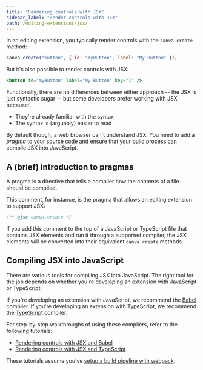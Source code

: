 ```yaml
---
title: "Rendering controls with JSX"
sidebar_label: "Render controls with JSX"
path: /editing-extensions/jsx/
---
```


In an editing extension, you typically render controls with the `canva.create` method:

```javascript
canva.create("button", { id: "myButton", label: "My Button" });
```

But it's also possible to render controls with JSX:

```jsx
<button id="myButton" label="My Button" key="1" />
```

Functionally, there are no differences between either approach -- the JSX is just syntactic sugar -- but some developers prefer working with JSX because:

- They're already familiar with the syntax
- The syntax is (arguably) easier to read

By default though, a web browser can't understand JSX. You need to add a _pragma_ to your source code and ensure that your build process can compile JSX into JavaScript.

## A (brief) introduction to pragmas

A pragma is a directive that tells a compiler how the contents of a file should be compiled.

This comment, for instance, is the pragma that allows an editing extension to support JSX:

```javascript
/** @jsx canva.create */
```

If you add this comment to the top of a JavaScript or TypeScript file that contains JSX elements and run it through a supported compiler, the JSX elements will be converted into their equivalent `canva.create` methods.

## Compiling JSX into JavaScript

There are various tools for compiling JSX into JavaScript. The right tool for the job depends on whether you're developing an extension with JavaScript or TypeScript.

If you're developing an extension with JavaScript, we recommend the [Babel](https://babeljs.io/) compiler. If you're developing an extension with TypeScript, we recommend the [TypeScript](https://www.typescriptlang.org/) compiler.

For step-by-step walkthroughs of using these compilers, refer to the following tutorials:

- [Rendering controls with JSX and Babel](./jsx-babel.md)
- [Rendering controls with JSX and TypeScript](./jsx-typescript.md)

These tutorials assume you've [setup a build pipeline with webpack](./webpack-babel.md).
